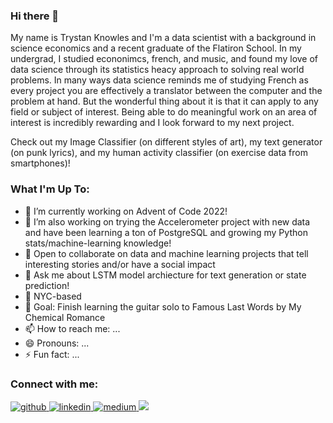 ### Hi there 👋

My name is Trystan Knowles and I'm a data scientist with a background in science economics and a recent graduate of the Flatiron School. In my undergrad, I studied econonimcs, french, and music, and found my love of data science through its statistics heacy approach to solving real world problems. In many ways data science reminds me of studying French as every project you are effectively a translator between the computer and the problem at hand. But the wonderful thing about it is that it can apply to any field or subject of interest. Being able to do meaningful work on an area of interest is incredibly rewarding and I look forward to my next project.

Check out my Image Classifier (on different styles of art), my text generator (on punk lyrics), and my human activity classifier (on exercise data from smartphones)!

### What I'm Up To:
- 🔭 I’m currently working on Advent of Code 2022!
- 🌱  I’m also working on trying the Accelerometer project with new data and have been learning a ton of PostgreSQL and growing my Python stats/machine-learning knowledge!
- 👯 Open to collaborate on data and machine learning projects that tell interesting stories and/or have a social impact
- 💬 Ask me about LSTM model archiecture for text generation or state prediction!
- 🗽 NYC-based
- 🥅 Goal: Finish learning the guitar solo to Famous Last Words by My Chemical Romance
- 📫 How to reach me: ...
- 😄 Pronouns: ...
- ⚡ Fun fact: ...



### Connect with me:

<a href="https://github.com/tweatherfordk" target="_blank">
<img src=https://img.shields.io/badge/github-%2324292e.svg?&style=for-the-badge&logo=github&logoColor=white alt=github style="margin-bottom: 5px;" />
</a>
<a href="https://www.linkedin.com/in/trystan-knowles-9b98aa221/" target="_blank">
<img src=https://img.shields.io/badge/linkedin-%231E77B5.svg?&style=for-the-badge&logo=linkedin&logoColor=white alt=linkedin style="margin-bottom: 5px;" />
</a>
<a href="https://medium.com/@trystanwknowles" target="_blank">
<img src=https://img.shields.io/badge/medium-%23292929.svg?&style=for-the-badge&logo=medium&logoColor=white alt=medium style="margin-bottom: 5px;" />
</a>  
<a href="mailto:trystanwknowles@gmail" rel="nofollow"><img src= "https://img.shields.io/badge/Gmail-D14836?style=for-the-badge&logo=gmail&logoColor=white" />
</a>
